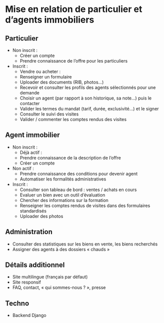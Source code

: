# Mise en relation de particulier et d’agents immobiliers

## Particulier
- Non inscrit :
	- Créer un compte
	- Prendre connaissance de l’offre pour les particuliers
- Inscrit :
	- Vendre ou acheter :
	- Renseigner un formulaire
	- Uploader des documents (RIB, photos…)
	- Recevoir et consulter les profils des agents sélectionnés pour une demande
	- Choisir un agent (par rapport à son historique, sa note…) puis le contacter
	- Valider les termes du mandat (tarif, durée, exclusivité…) et le signer
	- Consulter le suivi des visites
	- Valider / commenter les comptes rendus des visites

## Agent immobilier
- Non inscrit :
	- Déjà actif :
	- Prendre connaissance de la description de l’offre
	- Créer un compte
- Non actif :
	- Prendre connaissance des conditions pour devenir agent
	- Automatiser les formalités administratives
- Inscrit :
	- Consulter son tableau de bord : ventes / achats en cours
	- Evaluer un bien avec un outil d’évaluation
	- Chercher des informations sur la formation
	- Renseigner les comptes rendus de visites dans des formulaires standardisés
	- Uploader des photos

## Administration
- Consulter des statistiques sur les biens en vente, les biens recherchés
- Assigner des agents à des dossiers « chauds »

## Détails additionnel
- Site multilingue (français par défaut)
- Site responsif
- FAQ, contact, « qui sommes-nous ? », presse

## Techno
- Backend Django
